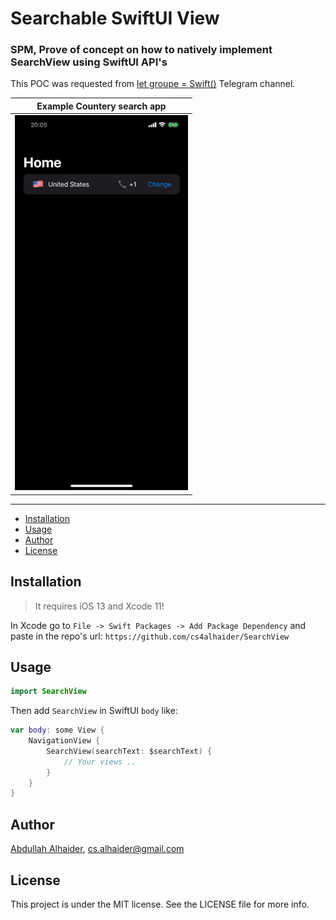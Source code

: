# Searchable SwiftUI View

### SPM, Prove of concept on how to natively implement SearchView using SwiftUI API's

This POC was requested from [let groupe = Swift()](https://t.me/SwiftGroup) Telegram channel.


| Example Countery search app |
| --- |
| ![](Assets/gif_image.gif) |

---

- [Installation](#installation)
- [Usage](#usage)
- [Author](#author)
- [License](#license)


## Installation

> It requires iOS 13 and Xcode 11!

In Xcode go to `File -> Swift Packages -> Add Package Dependency` and paste in the repo's url: `https://github.com/cs4alhaider/SearchView`


## Usage

```swift
import SearchView
```

Then add `SearchView` in SwiftUI `body` like:
```swift
var body: some View {
    NavigationView {
        SearchView(searchText: $searchText) {
            // Your views ..
        }
    }
}

```


## Author
[Abdullah Alhaider](https://twitter.com/cs4alhaider), cs.alhaider@gmail.com

## License

This project is under the MIT license. See the LICENSE file for more info.
